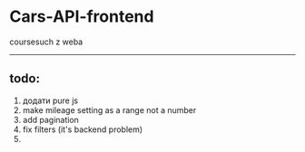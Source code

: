 # Cars-API-frontend
coursesuch z weba

---
## todo:
1. додати pure js 
2. make mileage setting as a range not a number 
3. add pagination
4. fix filters (it's backend problem)
5. 
